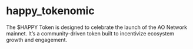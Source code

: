 # happy_tokenomic
The $HAPPY Token is designed to celebrate the launch of the AO Network mainnet. It’s a community-driven token built to incentivize ecosystem growth and engagement.
